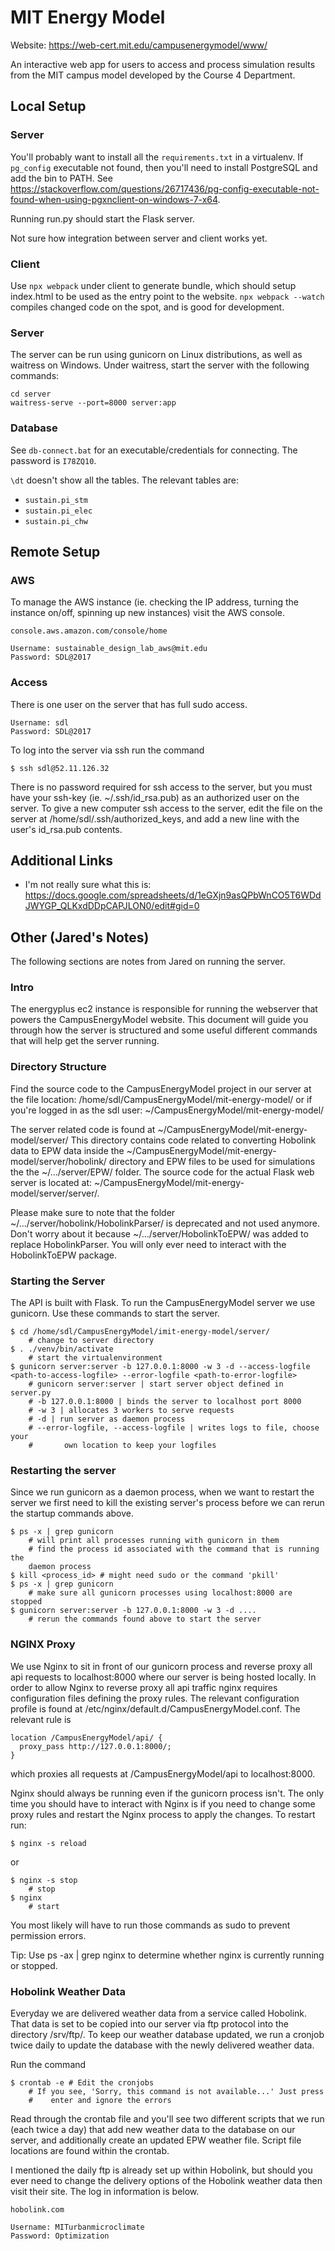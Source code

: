 # MIT Energy Model

Website: <https://web-cert.mit.edu/campusenergymodel/www/>

An interactive web app for users to access and process simulation results from the MIT campus model developed by the Course 4 Department.

## Local Setup

### Server

You'll probably want to install all the `requirements.txt` in a virtualenv. If `pg_config` executable not found, then you'll need to install PostgreSQL and add the bin to PATH. See <https://stackoverflow.com/questions/26717436/pg-config-executable-not-found-when-using-pgxnclient-on-windows-7-x64>.

Running run.py should start the Flask server.

Not sure how integration between server and client works yet.

### Client

Use `npx webpack` under client to generate bundle, which should setup index.html to be used as the entry point to the website. `npx webpack --watch` compiles changed code on the spot, and is good for development.

### Server

The server can be run using gunicorn on Linux distributions, as well as waitress on Windows. Under waitress, start the server with the following commands:

    cd server
    waitress-serve --port=8000 server:app

### Database

See `db-connect.bat` for an executable/credentials for connecting. The password is `I78ZQ10`.

`\dt` doesn't show all the tables. The relevant tables are:

* `sustain.pi_stm`
* `sustain.pi_elec`
* `sustain.pi_chw`

## Remote Setup

### AWS

To manage the AWS instance (ie. checking the IP address, turning the instance
on/off, spinning up new instances) visit the AWS console.

    console.aws.amazon.com/console/home

    Username: sustainable_design_lab_aws@mit.edu
    Password: SDL@2017

### Access

There is one user on the server that has full sudo access.

    Username: sdl
    Password: SDL@2017

To log into the server via ssh run the command

    $ ssh sdl@52.11.126.32

There is no password required for ssh access to the server, but you must have
your ssh-key (ie. ~/.ssh/id_rsa.pub) as an authorized user on the server. To
give a new computer ssh access to the server, edit the file on the server at
/home/sdl/.ssh/authorized_keys, and add a new line with the user's id_rsa.pub
contents.

## Additional Links

* I'm not really sure what this is: <https://docs.google.com/spreadsheets/d/1eGXjn9asQPbWnCO5T6WDdJWYGP_QLKxdDDpCAPJLON0/edit#gid=0>

## Other (Jared's Notes)

The following sections are notes from Jared on running the server.

### Intro

The energyplus ec2 instance is responsible for running the webserver that
powers the CampusEnergyModel website. This document will guide you through how
the server is structured and some useful different commands that will help get
the server running.

### Directory Structure

Find the source code to the CampusEnergyModel project in our server at the file
location: /home/sdl/CampusEnergyModel/mit-energy-model/ or if you're logged in as the sdl user:
~/CampusEnergyModel/mit-energy-model/

The server related code is found at ~/CampusEnergyModel/mit-energy-model/server/
This directory contains code related to converting Hobolink data to EPW data
inside the ~/CampusEnergyModel/mit-energy-model/server/hobolink/ directory and
EPW files to be used for simulations the the ~/.../server/EPW/ folder. The
source code for the actual Flask web server is located at:
~/CampusEnergyModel/mit-energy-model/server/server/.

Please make sure to note that the folder ~/.../server/hobolink/HobolinkParser/
is deprecated and not used anymore. Don't worry about it because
~/.../server/HobolinkToEPW/ was added to replace HobolinkParser. You will
only ever need to interact with the HobolinkToEPW package.


### Starting the Server

The API is built with Flask. To run the CampusEnergyModel server we use
gunicorn. Use these commands to start the server.

    $ cd /home/sdl/CampusEnergyModel/imit-energy-model/server/
        # change to server directory
    $ . ./venv/bin/activate
        # start the virtualenvironment
    $ gunicorn server:server -b 127.0.0.1:8000 -w 3 -d --access-logfile <path-to-access-logfile> --error-logfile <path-to-error-logfile>
        # gunicorn server:server | start server object defined in server.py
        # -b 127.0.0.1:8000 | binds the server to localhost port 8000
        # -w 3 | allocates 3 workers to serve requests
        # -d | run server as daemon process
        # --error-logfile, --access-logfile | writes logs to file, choose your
        #       own location to keep your logfiles


### Restarting the server

Since we run gunicorn as a daemon process, when we want to restart the server
we first need to kill the existing server's process before we can rerun the
startup commands above.

    $ ps -x | grep gunicorn
        # will print all processes running with gunicorn in them
        # find the process id associated with the command that is running the
        daemon process
    $ kill <process_id> # might need sudo or the command 'pkill'
    $ ps -x | grep gunicorn
        # make sure all gunicorn processes using localhost:8000 are stopped
    $ gunicorn server:server -b 127.0.0.1:8000 -w 3 -d ....
        # rerun the commands found above to start the server


### NGINX Proxy

We use Nginx to sit in front of our gunicorn process and reverse proxy all api
requests to localhost:8000 where our server is being hosted locally. In order
to allow Nginx to reverse proxy all api traffic nginx requires configuration
files defining the proxy rules. The relevant configuration profile is found at
/etc/nginx/default.d/CampusEnergyModel.conf. The relevant rule is

    location /CampusEnergyModel/api/ {
      proxy_pass http://127.0.0.1:8000/;
    }

which proxies all requests at /CampusEnergyModel/api to localhost:8000.

Nginx should always be running even if the gunicorn process isn't. The only
time you should have to interact with Nginx is if you need to change some proxy
rules and restart the Nginx process to apply the changes. To restart run:

    $ nginx -s reload

or

    $ nginx -s stop
        # stop
    $ nginx
        # start

You most likely will have to run those commands as sudo to prevent permission
errors.

Tip: Use ps -ax | grep nginx to determine whether nginx is currently running or
stopped.


### Hobolink Weather Data

Everyday we are delivered weather data from a service called Hobolink. That
data is set to be copied into our server via ftp protocol into the directory
/srv/ftp/. To keep our weather database updated, we run a cronjob twice daily
to update the database with the newly delivered weather data.

Run the command

    $ crontab -e # Edit the cronjobs
        # If you see, 'Sorry, this command is not available...' Just press
        #    enter and ignore the errors

Read through the crontab file and you'll see two different scripts that we run
(each twice a day) that add new weather data to the database on our server,
and additionally create an updated EPW weather file. Script file locations are
found within the crontab.

I mentioned the daily ftp is already set up within Hobolink, but should you
ever need to change the delivery options of the Hobolink weather data then
visit their site. The log in information is below.

    hobolink.com

    Username: MITurbanmicroclimate
    Password: Optimization
